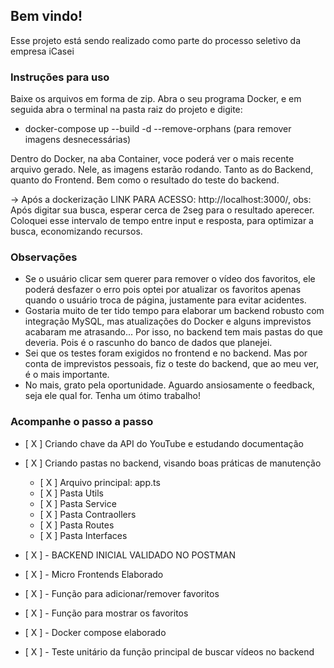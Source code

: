 ## Bem vindo!
Esse projeto está sendo realizado como parte do processo seletivo da empresa iCasei

### Instruções para uso
Baixe os arquivos em forma de zip. Abra o seu programa Docker, e em seguida abra o terminal na pasta raiz do projeto e digite:
 - docker-compose up --build -d --remove-orphans (para remover imagens desnecessárias)

 Dentro do Docker, na aba Container, voce poderá ver o mais recente arquivo gerado. Nele, as imagens estarão rodando. 
 Tanto as do Backend, quanto do Frontend. Bem como o resultado do teste do backend.

-> Após a dockerização
LINK PARA ACESSO: http://localhost:3000/, obs: Após digitar sua busca, esperar cerca de 2seg para o resultado aperecer. Coloquei esse intervalo de tempo entre input e resposta, para optimizar a busca, economizando recursos.

### Observações 
- Se o usuário clicar sem querer para remover o vídeo dos favoritos, ele poderá desfazer o erro pois optei por atualizar os favoritos apenas quando o usuário troca de página, justamente para evitar acidentes.
- Gostaria muito de ter tido tempo para elaborar um backend robusto com integração MySQL, mas atualizações do Docker e alguns imprevistos acabaram me atrasando... Por isso, no backend tem mais pastas do que deveria. Pois é o rascunho do banco de dados que planejei.
- Sei que os testes foram exigidos no frontend e no backend. Mas por conta de imprevistos pessoais, fiz o teste do backend, que ao meu ver, é o mais importante.
- No mais, grato pela oportunidade. Aguardo ansiosamente o feedback, seja ele qual for. Tenha um ótimo trabalho! 

### Acompanhe o passo a passo

- [ X ] Criando chave da API do YouTube e estudando documentação
- [ X ] Criando pastas no backend, visando boas práticas de manutenção
  - [ X ] Arquivo principal: app.ts
  - [ X ] Pasta Utils
  - [ X ] Pasta Service
  - [ X ] Pasta Contraollers
  - [ X ] Pasta Routes
  - [ X ] Pasta Interfaces
- [ X ] - BACKEND INICIAL VALIDADO NO POSTMAN

- [ X ] - Micro Frontends Elaborado
- [ X ] - Função para adicionar/remover favoritos
- [ X ] - Função para mostrar os favoritos
- [ X ] - Docker compose elaborado

- [ X ] - Teste unitário da função principal de buscar vídeos no backend